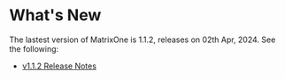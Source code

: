 # **What's New**

The lastest version of MatrixOne is 1.1.2, releases on 02th Apr, 2024. See the following:

* [v1.1.2 Release Notes](../Release-Notes/v1.1.2.md)
